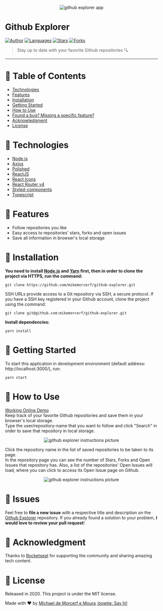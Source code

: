 <p align="center">
   <img alt="github explorer app" src="https://res.cloudinary.com/mikemoura/image/upload/v1592003583/github-explorer/github-explorer_picture_t60uzt.png"/>
</p>

# Github Explorer


[![Author](https://img.shields.io/badge/author-mikemorcerf-EE4D64?style=flat-square)](https://github.com/mikemorcerf)
[![Languages](https://img.shields.io/github/languages/count/mikemorcerf/github-explorer?color=%23EE4D64&style=flat-square)](#)
[![Stars](https://img.shields.io/github/stars/mikemorcerf/github-explorer?color=EE4D64&style=flat-square)](https://github.com/mikemorcerf/github-explorer/stargazers)
[![Forks](https://img.shields.io/github/forks/mikemorcerf/github-explorer?color=%23EE4D64&style=flat-square)](https://github.com/mikemorcerf/github-explorer/network/members)

> Stay up to date with your favorite Github repositories :mag:

---

# :pushpin: Table of Contents

* [Technologies](#wrench-technologies)
* [Features](#rocket-features)
* [Installation](#construction_worker-installation)
* [Getting Started](#runner-getting-started)
* [How to Use](#feet-how-to-use)
* [Found a bug? Missing a specific feature?](#bug-issues)
* [Acknowledgment](#clap-acknowledgment)
* [License](#closed_book-license)


# :wrench: Technologies

*  [Node.js](https://nodejs.org/en/)
*  [Axios](https://github.com/axios/axios)
*  [Polished](https://polished.js.org/)
*  [ReactJS](https://reactjs.org/)
*  [React Icons](https://react-icons.github.io/react-icons/)
*  [React Router v4](https://github.com/ReactTraining/react-router)
*  [Styled-components](https://www.styled-components.com/)
*  [Typescript](https://www.typescriptlang.org/)

# :rocket: Features

* Follow repositories you like
* Easy access to repositories' stars, forks and open issues
* Save all information in browser's local storage

# :construction_worker: Installation

**You need to install [Node.js](https://nodejs.org/en/download/) and [Yarn](https://yarnpkg.com/) first, then in order to clone the project via HTTPS, run the command:**

```git clone https://github.com/mikemorcerf/github-explorer.git```

SSH URLs provide access to a Git repository via SSH, a secure protocol. If you have a SSH key registered in your Github account, clone the project using the command:

```git clone git@github.com:mikemorcerf/github-explorer.git```

**Install dependencies:**

```yarn install```

# :runner: Getting Started

To start this application in development environment (default address: http://localhost:3000/), run:

```yarn start```

# :feet: How to Use

[Working Online Demo](https://github-explorer-reactjs.herokuapp.com/)
</br>
Keep track of your favorite Github repositories and save them in your browser's local storage.
</br>
Type the user/repository-name that you want to follow and click "Search" in order to save that repository in local storage.
<p align="center">
   <img alt="github explorer instructions picture" src="https://res.cloudinary.com/mikemoura/image/upload/v1592084142/github-explorer/Instructions/github-explorer_instructions_1_cls0nx.png"/>
</p>
Click the repository name in the list of saved repositories to be taken to its page.
</br>
In the repository page you can see the number of Stars, Forks and Open Issues that repository has. Also, a list of the repositories' Open Issues will load, where you can click to access its Open Issue page on Github.
<p align="center">
   <img alt="github explorer instructions picture" src="https://res.cloudinary.com/mikemoura/image/upload/v1592084142/github-explorer/Instructions/github-explorer_instructions_2_d3gilm.png"/>
</p>

# :bug: Issues

Feel free to **file a new issue** with a respective title and description on the [Github Explorer](https://github.com/mikemorcerf/github-explorer/issues) repository. If you already found a solution to your problem, **I would love to review your pull request**!

# :clap: Acknowledgment

Thanks to [Rocketseat](https://rocketseat.com.br/) for supporting the community and sharing amazing tech content.

# :closed_book: License

Released in 2020.
This project is under the MIT license.


Made with ♥ by [Michael de Morcerf e Moura](https://github.com/mikemorcerf) [:bowtie: Say hi!](https://www.linkedin.com/in/michaelmoura/)
